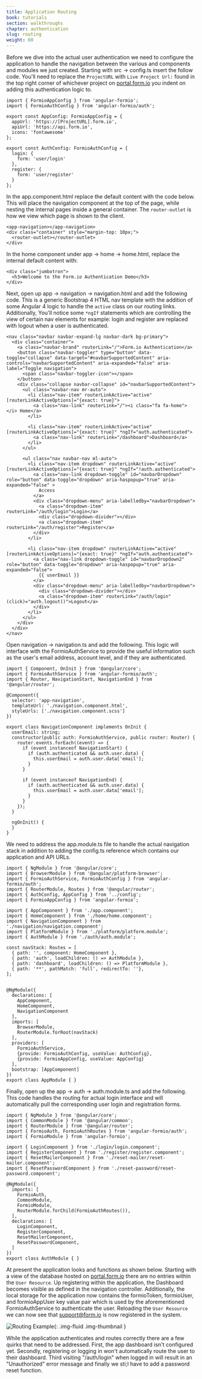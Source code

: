 ```yaml
---
title: Application Routing
book: tutorials
section: walkthroughs
chapter: authentication
slug: routing
weight: 60
---
```

Before we dive into the actual user authentication we need to configure the application to handle the navigation between
the various and components and modules we just created. Starting with src -> config.ts insert the follow code. You'll
need to replace the `ProjectURL` with `Live Project Url:` found in the top right corner of whichever project on [portal.form.io](https://portal.form.io/)
you indent on adding this authentication logic to.

```
import { FormioAppConfig } from 'angular-formio';
import { FormioAuthConfig } from 'angular-formio/auth';

export const AppConfig: FormioAppConfig = {
  appUrl: 'https://[ProjectURL].form.io',
  apiUrl: 'https://api.form.io',
  icons: 'fontawesome'
};

export const AuthConfig: FormioAuthConfig = {
  login: {
    form: 'user/login'
  },
  register: {
    form: 'user/register'
  }
};
```

In the app.component.html replace the default content with the code below. This will place the navigation component at the top
of the page, while nesting the internal pages inside a general container. The `router-outlet` is how we view which page
is shown to the client.

```
<app-navigation></app-navigation>
<div class="container" style="margin-top: 10px;">
  <router-outlet></router-outlet>
</div>
```

In the home component under app -> home -> home.html, replace the internal default content with:

```
<div class="jumbotron">
  <h3>Welcome to the Form.io Authentication Demo</h3>
</div>
```

Next, open up app -> navigation -> navigation.html and add the following code. This is a generic Bootstrap 4 HTML nav template
with the addition of some Angular 4 logic to handle the `active` class on our routing links. Additionally, You'll notice
some `*ngIf` statements which  are controlling the view of certain nav elements for example: login and register
are replaced with logout when a user is authenticated.

```
<nav class="navbar navbar-expand-lg navbar-dark bg-primary">
  <div class="container">
    <a class="navbar-brand" routerLink="/">Form.io Authentication</a>
    <button class="navbar-toggler" type="button" data-toggle="collapse" data-target="#navbarSupportedContent" aria-controls="navbarSupportedContent" aria-expanded="false" aria-label="Toggle navigation">
      <span class="navbar-toggler-icon"></span>
    </button>
    <div class="collapse navbar-collapse" id="navbarSupportedContent">
      <ul class="navbar-nav mr-auto">
        <li class="nav-item" routerLinkActive="active" [routerLinkActiveOptions]="{exact: true}">
          <a class="nav-link" routerLink="/"><i class="fa fa-home"></i> Home</a>
        </li>

        <li class="nav-item" routerLinkActive="active" [routerLinkActiveOptions]="{exact: true}" *ngIf="auth.authenticated">
          <a class="nav-link" routerLink="/dashboard">Dashboard</a>
        </li>
      </ul>

      <ul class="nav navbar-nav ml-auto">
        <li class="nav-item dropdown" routerLinkActive="active" [routerLinkActiveOptions]="{exact: true}" *ngIf="!auth.authenticated">
          <a class="nav-link dropdown-toggle" id="navbarDropdown" role="button" data-toggle="dropdown" aria-haspopup="true" aria-expanded="false" >
            Access
          </a>
          <div class="dropdown-menu" aria-labelledby="navbarDropdown">
            <a class="dropdown-item" routerLink="/auth/login">Login</a>
            <div class="dropdown-divider"></div>
            <a class="dropdown-item" routerLink="/auth/register">Register</a>
          </div>
        </li>

        <li class="nav-item dropdown" routerLinkActive="active" [routerLinkActiveOptions]="{exact: true}" *ngIf="auth.authenticated">
          <a class="nav-link dropdown-toggle" id="navbarDropdown2" role="button" data-toggle="dropdown" aria-haspopup="true" aria-expanded="false">
            {{ userEmail }}
          </a>
          <div class="dropdown-menu" aria-labelledby="navbarDropdown">
            <div class="dropdown-divider"></div>
            <a class="dropdown-item" routerLink="/auth/login" (click)="auth.logout()">Logout</a>
          </div>
        </li>
      </ul>
    </div>
  </div>
</nav>
```

Open navigation -> navigation.ts and add the following. This logic will interface with the FormioAuthService to provide
the useful information such as the user's email address, account level, and if they are authenticated.

```
import { Component, OnInit } from '@angular/core';
import { FormioAuthService } from 'angular-formio/auth';
import { Router, NavigationStart, NavigationEnd } from '@angular/router';

@Component({
  selector: 'app-navigation',
  templateUrl: './navigation.component.html',
  styleUrls: ['./navigation.component.scss']
})

export class NavigationComponent implements OnInit {
  userEmail: string;
  constructor(public auth: FormioAuthService, public router: Router) {
    router.events.forEach((event) => {
      if (event instanceof NavigationStart) {
        if (auth.authenticated && auth.user.data) {
          this.userEmail = auth.user.data['email'];
        }
      }

      if (event instanceof NavigationEnd) {
        if (auth.authenticated && auth.user.data) {
          this.userEmail = auth.user.data['email'];
        }
      }
    });
  }

  ngOnInit() {
  }
}
```

We need to address the app.module.ts file to handle the actual navigation stack in addition to
adding the config.ts reference which contains our application and API URLs.

```
import { NgModule } from '@angular/core';
import { BrowserModule } from '@angular/platform-browser';
import { FormioAuthService, FormioAuthConfig } from 'angular-formio/auth';
import { RouterModule, Routes } from '@angular/router';
import { AuthConfig, AppConfig } from '../config';
import { FormioAppConfig } from 'angular-formio';

import { AppComponent } from './app.component';
import { HomeComponent } from './home/home.component';
import { NavigationComponent } from './navigation/navigation.component';
import { PlatformModule } from './platform/platform.module';
import { AuthModule } from './auth/auth.module';

const navStack: Routes = [
  { path: '', component: HomeComponent },
  { path: 'auth', loadChildren: () => AuthModule },
  { path: 'dashboard', loadChildren: () => PlatformModule },
  { path: '**', pathMatch: 'full', redirectTo: ''},
];


@NgModule({
  declarations: [
    AppComponent,
    HomeComponent,
    NavigationComponent
  ],
  imports: [
    BrowserModule,
    RouterModule.forRoot(navStack)
  ],
  providers: [
    FormioAuthService,
    {provide: FormioAuthConfig, useValue: AuthConfig},
    {provide: FormioAppConfig, useValue: AppConfig}
  ],
  bootstrap: [AppComponent]
})
export class AppModule { }
```


Finally, open up the app -> auth -> auth.module.ts and add the following. This code handles the routing for actual login
interface and will automatically pull the corresponding user login and registration forms.


```
import { NgModule } from '@angular/core';
import { CommonModule } from '@angular/common';
import { RouterModule } from '@angular/router';
import { FormioAuth, FormioAuthRoutes } from 'angular-formio/auth';
import { FormioModule } from 'angular-formio';

import { LoginComponent } from './login/login.component';
import { RegisterComponent } from './register/register.component';
import { ResetMailerComponent } from './reset-mailer/reset-mailer.component';
import { ResetPasswordComponent } from './reset-password/reset-password.component';

@NgModule({
  imports: [
    FormioAuth,
    CommonModule,
    FormioModule,
    RouterModule.forChild(FormioAuthRoutes()),
  ],
  declarations: [
    LoginComponent,
    RegisterComponent,
    ResetMailerComponent,
    ResetPasswordComponent,
  ]
})
export class AuthModule { }
```

At present the application looks and functions as shown below. Starting with a view of the database hosted on [portal.form.io](https://portal.form.io/)
there are no entries within the `User Resource`. Up registering within the application, the Dashboard becomes visible as defined in the
navigation controller. Additionally, the local storage for the application now contains the formioToken, formioUser, and formioAppUser key value pair
which is used by the aforementioned FormioAuthService to authenticate the user. Reloading the `User Resource` we can now see that
support@form.io is now registered in the system.

![Routing Example](/assets/video/authentication-01.gif){: .img-fluid .img-thumbnail }

While the application authenticates and routes correctly there are a few quirks that need to be addressed. First, the app
dashboard isn't configured yet. Secondly, registering or logging in won't automatically route the user to their dashboard. Third
visiting "/auth/login" when logged in will result in an "Unauthorized" error message and finally we sti;l have to add a password
reset function.



